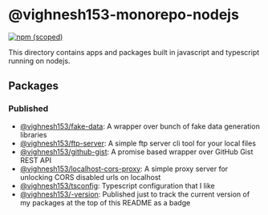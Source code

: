 # @vighnesh153-monorepo-nodejs

[![npm (scoped)](https://img.shields.io/npm/v/@vighnesh153/-version)](https://www.npmjs.com/package/@vighnesh153/-version)

This directory contains apps and packages built in javascript and typescript
running on nodejs.

## Packages

### Published

- [@vighnesh153/fake-data](https://www.npmjs.com/package/@vighnesh153/fake-data):
  A wrapper over bunch of fake data generation libraries
- [@vighnesh153/ftp-server](https://www.npmjs.com/package/@vighnesh153/ftp-server):
  A simple ftp server cli tool for your local files
- [@vighnesh153/github-gist](https://www.npmjs.com/package/@vighnesh153/github-gist):
  A promise based wrapper over GitHub Gist REST API
- [@vighnesh153/localhost-cors-proxy](https://www.npmjs.com/package/@vighnesh153/localhost-cors-proxy):
  A simple proxy server for unlocking CORS disabled urls on localhost
- [@vighnesh153/tsconfig](https://www.npmjs.com/package/@vighnesh153/tsconfig):
  Typescript configuration that I like
- [@vighnesh153/-version](https://www.npmjs.com/package/@vighnesh153/version-tracker):
  Published just to track the current version of my packages at the top of this
  README as a badge
